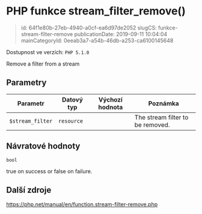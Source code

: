 PHP funkce stream_filter_remove()
================================

> id: 64f1e80b-27eb-4940-a0cf-ea6d97de2052
> slugCS: funkce-stream-filter-remove
> publicationDate: 2019-09-11 10:04:04
> mainCategoryId: 0eeab3a7-a54b-46db-a253-ca6100145648

Dostupnost ve verzích: `PHP 5.1.0`

Remove a filter from a stream


Parametry
--------------

| Parametr | Datový typ | Výchozí hodnota | Poznámka |
|-----|-----|-----|-----|
| `$stream_filter` | `resource` |  | The stream filter to be removed. |


Návratové hodnoty
----------------

`bool`

true on success or false on failure.

Další zdroje
------------

https://php.net/manual/en/function.stream-filter-remove.php
